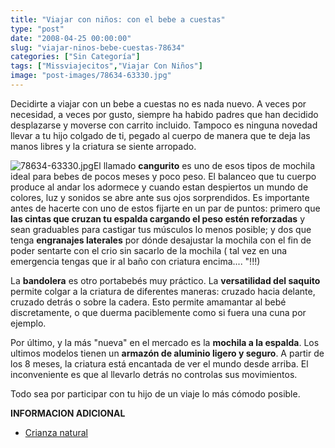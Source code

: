 ```yaml
---
title: "Viajar con niños: con el bebe a cuestas"
type: "post"
date: "2008-04-25 00:00:00"
slug: "viajar-ninos-bebe-cuestas-78634"
categories: ["Sin Categoría"]
tags: ["Missviajecitos","Viajar Con Niños"]
image: "post-images/78634-63330.jpg"
---
```


Decidirte a viajar con un bebe a cuestas no es nada nuevo. A veces por necesidad, a veces por gusto, siempre ha habido padres que han decidido desplazarse y moverse con carrito incluido. Tampoco es ninguna novedad llevar a tu hijo colgado de ti, pegado al cuerpo de manera que te deja las manos libres y la criatura se siente arropado.

![78634-63330.jpg](post-images/78634-63330.jpg "78634-63330.jpg")El llamado **cangurito** es uno de esos tipos de mochila ideal para bebes de pocos meses y poco peso. El balanceo que tu cuerpo produce al andar los adormece y cuando estan despiertos un mundo de colores, luz y sonidos se abre ante sus ojos sorprendidos. Es importante antes de hacerte con uno de estos fijarte en un par de puntos: primero que **las cintas que cruzan tu espalda cargando el peso estén reforzadas** y sean graduables para castigar tus músculos lo menos posible; y dos que tenga **engranajes laterales** por dónde desajustar la mochila con el fin de poder sentarte con el crio sin sacarlo de la mochila ( tal vez en una emergencia tengas que ir al baño con criatura encima.... "!!!)

La **bandolera** es otro portabebés muy práctico. La **versatilidad del saquito** permite colgar a la criatura de diferentes maneras: cruzado hacia delante, cruzado detrás o sobre la cadera. Esto permite amamantar al bebé discretamente, o que duerma paciblemente como si fuera una cuna por ejemplo.

Por último, y la más "nueva" en el mercado es la **mochila a la espalda**. Los ultimos modelos tienen un **armazón de aluminio ligero y seguro**. A partir de los 8 meses, la criatura está encantada de ver el mundo desde arriba. El inconveniente es que al llevarlo detrás no controlas sus movimientos.

Todo sea por participar con tu hijo de un viaje lo más cómodo posible.

**INFORMACION ADICIONAL**

- [Crianza natural](http://www.crianzanatural.com/fam/fam1.html)
